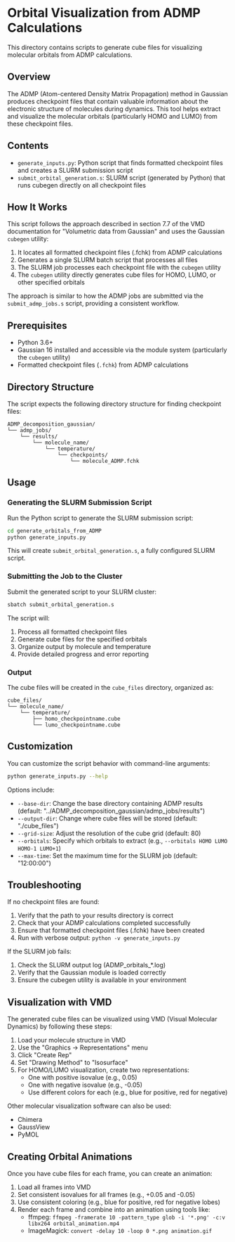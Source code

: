 # Orbital Visualization from ADMP Calculations

This directory contains scripts to generate cube files for visualizing molecular orbitals from ADMP calculations.

## Overview

The ADMP (Atom-centered Density Matrix Propagation) method in Gaussian produces checkpoint files that contain valuable information about the electronic structure of molecules during dynamics. This tool helps extract and visualize the molecular orbitals (particularly HOMO and LUMO) from these checkpoint files.

## Contents

- `generate_inputs.py`: Python script that finds formatted checkpoint files and creates a SLURM submission script
- `submit_orbital_generation.s`: SLURM script (generated by Python) that runs cubegen directly on all checkpoint files

## How It Works

This script follows the approach described in section 7.7 of the VMD documentation for "Volumetric data from Gaussian" and uses the Gaussian `cubegen` utility:

1. It locates all formatted checkpoint files (.fchk) from ADMP calculations
2. Generates a single SLURM batch script that processes all files
3. The SLURM job processes each checkpoint file with the `cubegen` utility
4. The `cubegen` utility directly generates cube files for HOMO, LUMO, or other specified orbitals

The approach is similar to how the ADMP jobs are submitted via the `submit_admp_jobs.s` script, providing a consistent workflow.

## Prerequisites

- Python 3.6+
- Gaussian 16 installed and accessible via the module system (particularly the `cubegen` utility)
- Formatted checkpoint files (`.fchk`) from ADMP calculations

## Directory Structure

The script expects the following directory structure for finding checkpoint files:

```
ADMP_decomposition_gaussian/
└── admp_jobs/
    └── results/
        └── molecule_name/
            └── temperature/
                └── checkpoints/
                    └── molecule_ADMP.fchk
```

## Usage

### Generating the SLURM Submission Script

Run the Python script to generate the SLURM submission script:

```bash
cd generate_orbitals_from_ADMP
python generate_inputs.py
```

This will create `submit_orbital_generation.s`, a fully configured SLURM script.

### Submitting the Job to the Cluster

Submit the generated script to your SLURM cluster:

```bash
sbatch submit_orbital_generation.s
```

The script will:
1. Process all formatted checkpoint files
2. Generate cube files for the specified orbitals
3. Organize output by molecule and temperature
4. Provide detailed progress and error reporting

### Output

The cube files will be created in the `cube_files` directory, organized as:

```
cube_files/
└── molecule_name/
    └── temperature/
        ├── homo_checkpointname.cube
        └── lumo_checkpointname.cube
```

## Customization

You can customize the script behavior with command-line arguments:

```bash
python generate_inputs.py --help
```

Options include:

- `--base-dir`: Change the base directory containing ADMP results (default: "../ADMP_decomposition_gaussian/admp_jobs/results")
- `--output-dir`: Change where cube files will be stored (default: "./cube_files")
- `--grid-size`: Adjust the resolution of the cube grid (default: 80)
- `--orbitals`: Specify which orbitals to extract (e.g., `--orbitals HOMO LUMO HOMO-1 LUMO+1`)
- `--max-time`: Set the maximum time for the SLURM job (default: "12:00:00")

## Troubleshooting

If no checkpoint files are found:

1. Verify that the path to your results directory is correct
2. Check that your ADMP calculations completed successfully
3. Ensure that formatted checkpoint files (.fchk) have been created
4. Run with verbose output: `python -v generate_inputs.py`

If the SLURM job fails:

1. Check the SLURM output log (ADMP_orbitals_*.log)
2. Verify that the Gaussian module is loaded correctly
3. Ensure the cubegen utility is available in your environment

## Visualization with VMD

The generated cube files can be visualized using VMD (Visual Molecular Dynamics) by following these steps:

1. Load your molecule structure in VMD
2. Use the "Graphics → Representations" menu
3. Click "Create Rep"
4. Set "Drawing Method" to "Isosurface"
5. For HOMO/LUMO visualization, create two representations:
   - One with positive isovalue (e.g., 0.05)
   - One with negative isovalue (e.g., -0.05)
   - Use different colors for each (e.g., blue for positive, red for negative)

Other molecular visualization software can also be used:
- Chimera
- GaussView
- PyMOL

## Creating Orbital Animations

Once you have cube files for each frame, you can create an animation:

1. Load all frames into VMD
2. Set consistent isovalues for all frames (e.g., +0.05 and -0.05)
3. Use consistent coloring (e.g., blue for positive, red for negative lobes)
4. Render each frame and combine into an animation using tools like:
   - ffmpeg: `ffmpeg -framerate 10 -pattern_type glob -i '*.png' -c:v libx264 orbital_animation.mp4`
   - ImageMagick: `convert -delay 10 -loop 0 *.png animation.gif` 